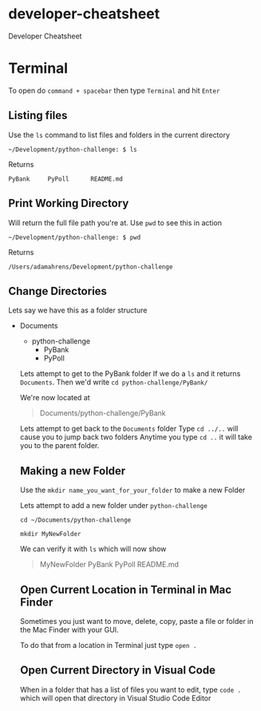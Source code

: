 # developer-cheatsheet
Developer Cheatsheet

# Terminal

To open do `command + spacebar` then type `Terminal` and hit `Enter`

## Listing files

Use the `ls` command to list files and folders in the current directory

```~/Development/python-challenge: $ ls```

Returns

`PyBank		PyPoll		README.md`

## Print Working Directory

Will return the full file path you're at. Use `pwd` to see this in action

```~/Development/python-challenge: $ pwd```

Returns

`/Users/adamahrens/Development/python-challenge`

## Change Directories

Lets say we have this as a folder structure

- Documents
  - python-challenge
    - PyBank
    - PyPoll
     
  Lets attempt to get to the PyBank folder
  If we do a `ls` and it returns `Documents`. Then we'd write `cd python-challenge/PyBank/`
  
  We're now located at
  > Documents/python-challenge/PyBank
  
  Lets attempt to get back to the `Documents` folder
  Type `cd ../..` will cause you to jump back two folders
  Anytime you type `cd ..` it will take you to the parent folder.
  
  ## Making a new Folder
  
  Use the `mkdir name_you_want_for_your_folder` to make a new Folder
  
  Lets attempt to add a new folder under `python-challenge`
  
  `cd ~/Documents/python-challenge`
  
  `mkdir MyNewFolder`
  
  We can verify it with `ls` which will now show
  > MyNewFolder	PyBank		PyPoll		README.md
  
  ## Open Current Location in Terminal in Mac Finder
  
  Sometimes you just want to move, delete, copy, paste a file or folder in the Mac Finder with your GUI.
  
  To do that from a location in Terminal just type `open .`
  
  ## Open Current Directory in Visual Code
  
  When in a folder that has a list of files you want to edit, type `code .` which will open that directory in Visual Studio Code Editor
